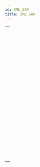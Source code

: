 ```yaml
---
id: XML_SAX
title: XML SAX
---
```

||
|---|
|[<!-- INCLUDE #_command_.SAX ADD PROCESSING INSTRUCTION.Syntax -->](../../commands-legacy/sax-add-processing-instruction.md)<br/>|
|[<!-- INCLUDE #_command_.SAX ADD XML CDATA.Syntax -->](../../commands-legacy/sax-add-xml-cdata.md)<br/>|
|[<!-- INCLUDE #_command_.SAX ADD XML COMMENT.Syntax -->](../../commands-legacy/sax-add-xml-comment.md)<br/>|
|[<!-- INCLUDE #_command_.SAX ADD XML DOCTYPE.Syntax -->](../../commands-legacy/sax-add-xml-doctype.md)<br/>|
|[<!-- INCLUDE #_command_.SAX ADD XML ELEMENT VALUE.Syntax -->](../../commands-legacy/sax-add-xml-element-value.md)<br/>|
|[<!-- INCLUDE #_command_.SAX CLOSE XML ELEMENT.Syntax -->](../../commands-legacy/sax-close-xml-element.md)<br/>|
|[<!-- INCLUDE #_command_.SAX GET XML CDATA.Syntax -->](../../commands-legacy/sax-get-xml-cdata.md)<br/>|
|[<!-- INCLUDE #_command_.SAX GET XML COMMENT.Syntax -->](../../commands-legacy/sax-get-xml-comment.md)<br/>|
|[<!-- INCLUDE #_command_.SAX GET XML DOCUMENT VALUES.Syntax -->](../../commands-legacy/sax-get-xml-document-values.md)<br/>|
|[<!-- INCLUDE #_command_.SAX GET XML ELEMENT.Syntax -->](../../commands-legacy/sax-get-xml-element.md)<br/>|
|[<!-- INCLUDE #_command_.SAX GET XML ELEMENT VALUE.Syntax -->](../../commands-legacy/sax-get-xml-element-value.md)<br/>|
|[<!-- INCLUDE #_command_.SAX GET XML ENTITY.Syntax -->](../../commands-legacy/sax-get-xml-entity.md)<br/>|
|[<!-- INCLUDE #_command_.SAX Get XML node.Syntax -->](../../commands-legacy/sax-get-xml-node.md)<br/>|
|[<!-- INCLUDE #_command_.SAX GET XML PROCESSING INSTRUCTION.Syntax -->](../../commands-legacy/sax-get-xml-processing-instruction.md)<br/>|
|[<!-- INCLUDE #_command_.SAX OPEN XML ELEMENT.Syntax -->](../../commands-legacy/sax-open-xml-element.md)<br/>|
|[<!-- INCLUDE #_command_.SAX OPEN XML ELEMENT ARRAYS.Syntax -->](../../commands-legacy/sax-open-xml-element-arrays.md)<br/>|
|[<!-- INCLUDE #_command_.SAX SET XML DECLARATION.Syntax -->](../../commands-legacy/sax-set-xml-declaration.md)<br/>|
